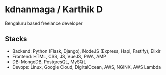 # kdnanmaga / Karthik D
Bengaluru based freelance developer

## Stacks
- Backend: Python (Flask, Django), NodeJS (Express, Hapi, Fastify), Elixir
- Frontend: HTML, CSS, JS, VueJS, PWA, AMP
- DB:  MongoDB, PostgresQL, MySQL
- Devops: Linux, Google Cloud, DigitalOcean, AWS, NGINX, AWS Lambda
